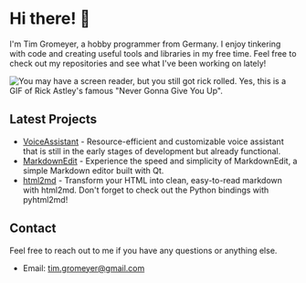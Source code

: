 # Hi there! 👋

I'm Tim Gromeyer, a hobby programmer from Germany. I enjoy tinkering with code and creating useful tools and libraries in my free time. Feel free to check out my repositories and see what I've been working on lately!

![You may have a screen reader, but you still got rick rolled. Yes, this is a GIF of Rick Astley's famous "Never Gonna Give You Up".](https://github.com/poteto/poteto/blob/master/nice.gif?raw=true)

## Latest Projects

- [VoiceAssistant](https://github.com/tim-gromeyer/VoiceAssistant) - Resource-efficient and customizable voice assistant that is still in the early stages of development but already functional.
- [MarkdownEdit](https://github.com/tim-gromeyer/MarkdownEdit) - Experience the speed and simplicity of MarkdownEdit, a simple Markdown editor built with Qt.
- [html2md](https://github.com/tim-gromeyer/html2md) - Transform your HTML into clean, easy-to-read markdown with html2md. Don't forget to check out the Python bindings with pyhtml2md!

## Contact

Feel free to reach out to me if you have any questions or anything else.

- Email: tim.gromeyer@gmail.com
